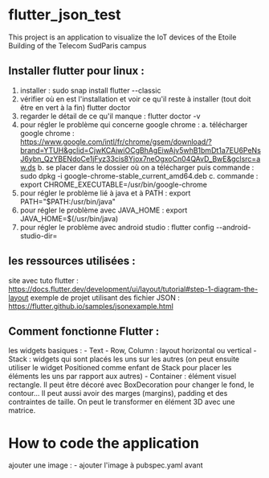 # flutter_json_test

This project is an application to visualize the IoT devices of the Etoile Building of the Telecom SudParis campus

## Installer flutter pour linux :
1. installer : 
    sudo snap install flutter --classic
2. vérifier où en est l'installation et voir ce qu'il reste à installer (tout doit être en vert à la fin)
    flutter doctor
3. regarder le détail de ce qu'il manque : 
    flutter doctor -v
4. pour régler le problème qui concerne google chrome : 
    a. télécharger google chrome : https://www.google.com/intl/fr/chrome/gsem/download/?brand=YTUH&gclid=CjwKCAjwiOCgBhAgEiwAjv5whB1bmDt1a7EU6PeNsJ6ybn_QzYBENdoCe1jFyz33cis8Yjox7neOgxoCn04QAvD_BwE&gclsrc=aw.ds 
    b. se placer dans le dossier où on a télécharger puis commande : 
        sudo dpkg -i google-chrome-stable_current_amd64.deb 
    c. commande :
        export CHROME_EXECUTABLE=/usr/bin/google-chrome
5. pour régler le problème lié à java et à PATH : 
    export PATH="$PATH:/usr/bin/java"
6. pour régler le problème avec JAVA_HOME : 
    export JAVA_HOME=$(/usr/bin/java)
7. pour régler le problème avec android studio : 
    flutter config --android-studio-dir= 


## les ressources utilisées : 
site avec tuto flutter : 
    https://docs.flutter.dev/development/ui/layout/tutorial#step-1-diagram-the-layout
exemple de projet utilisant des fichier JSON : 
    https://flutter.github.io/samples/jsonexample.html 

## Comment fonctionne Flutter :
les widgets basiques : 
    - Text
    - Row, Column : layout horizontal ou vertical
    - Stack : widgets qui sont placés les uns sur les autres (on peut ensuite utiliser le widget Positioned comme enfant de Stack pour placer les éléments les uns par rapport aux autres)
    - Container : élément visuel rectangle. Il peut être décoré avec BoxDecoration pour changer le fond, le contour... Il peut aussi avoir des marges (margins), padding et des contraintes de taille. On peut le transformer en élément 3D avec une matrice.

# How to code the application 
ajouter une image : 
    - ajouter l'image à pubspec.yaml avant